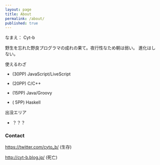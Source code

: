 ```yaml
---
layout: page
title: About
permalink: /about/
published: true
---
```



なまえ： Cyt-b

野生を忘れた野良プログラマの成れの果て。夜行性なため朝は弱い。
進化はしない。

使えるわざ

- (30PP) JavaScript/LiveScript

- (20PP) C/C++

- (15PP) Java/Groovy

- ( 5PP) Haskell



出没エリア

- ？？？



### Contact
https://twitter.com/cyto_b/ (生存)

http://cyt-b.blog.jp/ (死亡)

